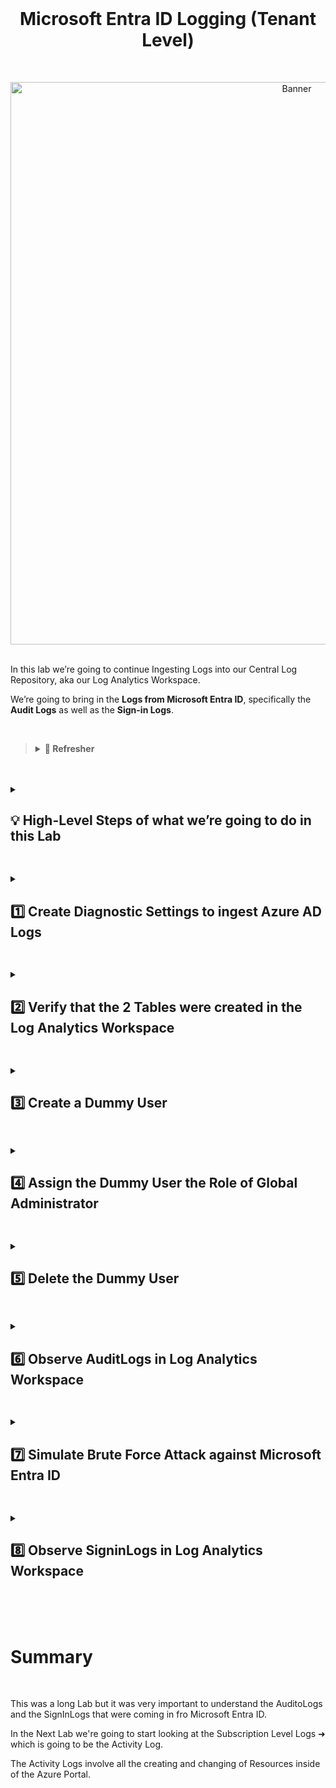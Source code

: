 <br>

<h1 align="center">Microsoft Entra ID Logging (Tenant Level)</h1>

<br>

<p align="center">
<img width="900" src="https://github.com/user-attachments/assets/757f9ce2-0dcd-4e73-a036-1634c2039876" alt="Banner"/>
<br />

<br />

In this lab we’re going to continue Ingesting Logs into our Central Log Repository, aka our Log Analytics Workspace.

We’re going to bring in the **Logs from Microsoft Entra ID**, specifically the **Audit Logs** as well as the **Sign-in Logs**.

<br>

>   <details close> 
>   
> **<summary> 📝 Refresher</summary>**
> 
> Just as a reminder, there are 3 Tiers of Logging in Azure:
> 
> ![azure portal](https://github.com/user-attachments/assets/adbf8dbb-a391-48e4-af06-4886ade26ae6)
> 
> 1. There’s the **Tenant Level Logging** ➜ which are the **Microsoft Entra ID Logs** ➜ which consist of **Sign-in Logs** and **Audit Logs**.
>   
>     - Whenever someone tries to sign in or log in to Microsoft Entra ID, a Log is created.
>   
>     - Or whenever an action is performed on a User Account or a Group, that counts as being Tenant Level Logging.
>   
>     - And these are the Logs we’re going to ingest into the Log Analytics Workspace in this Lab.
> 
> <br>
>   
> 2. In subsequent Labs we’re going to ingest the **Activity Logs**.
>    
>     - Activity Logs are basically for whenever you create or delete resources, or do anything on the Azure Portal with any of those Resources.
>
> <br>
> 
> 3. And then the **Resource Level Logs** ➜ these are Logs within the actual **Dataplane of the Resources**.
>  
>     - So this might be something like the Sign-in Logs inside of the actual Windows VM for example, or the Syslog Logs inside of the Linux VM.
>   
>     - Or doing things like actually manipulating files inside of the Azure Storage Account for example – those are all considered Resource Level Logs.
> 
> <br>
> 
>   </details>

<br>

<br>

<details close> 
<summary> <h2> 💡 High-Level Steps of what we’re going to do in this Lab</h2> </summary>
<br>

1. Create Diagnostic Settings to Ingest Microsoft Entra ID Logs ➜ Sign-in and the Audit Logs

2. Create a Dummy User

3. Perform some Actions & Observe Logging:
    - Mass Sign-in Failures (***Sign-in Logs***)
    - Assignment of “Global Administrator” to User (***Audit Log***)

<br>

✅ We’re going to Perform these Actions and see what kind of Logs were Created on the backend.

✅ Then we'll make sure they’re being brought into our Log Analytics Workspace.  

<br>

  </details>

<h2></h2>

<details close> 
<summary> <h2> 1️⃣ Create Diagnostic Settings to ingest Azure AD Logs</h2> </summary>
<br>

> So getting right into things ➜ the first thing we’re going to do is **Create the Diagnostic Settings** inside of **Microsoft Entra ID**.
> 
> This will allow us to **Export the Logs** into our **Log Analytics Workspace**.

<br>

We’ll go to the **"Azure Portal"** ➜ and open **"Microsoft Entra ID"**

![azure portal](https://github.com/user-attachments/assets/42c1fe46-b2c3-4330-8a86-bd32748cb890)

We’ll then click on the **"Diagnostic Settings"** Blade:

➜ We can see all the different types of Logs that we can bring in.

➜ But for this Lab we’re just going to concern ourselves with the **Audit Logs** and the **SignInLogs**

![azure portal](https://github.com/user-attachments/assets/42c1fe46-b2c3-4330-8a86-bd32748cb890)

Click on ➕ **Add diagnostic setting** to create a new Diagnostic Setting:

![azure portal](https://github.com/user-attachments/assets/42c1fe46-b2c3-4330-8a86-bd32748cb890)

- The **"Diagnostic setting name"** can be anything ➜ I’ll just name mine ```ds-audit-signin```

- For the **Logs’ Categories** ➜ check ☑️ **AuditLogs** and ☑️ **SignInLogs**

- **"Destination details"** ➜ check ☑️ **Send to Log analytics workspace** ➜ select ```LAW-Cyber-Lab-01```
    - ⚠️ Make sure it’s going to your actual LAW ➜ don’t send it to the *DefaultWorkspace*

- Click 💾 Save

![azure portal](https://github.com/user-attachments/assets/42c1fe46-b2c3-4330-8a86-bd32748cb890)

✅ We can confirm that our **Diagnostic Setting** was successfully created:

![azure portal](https://github.com/user-attachments/assets/42c1fe46-b2c3-4330-8a86-bd32748cb890)

<br>

>   <details close> 
>   
> **<summary> 📋 Summary</summary>**
> 
> We’re basically taking our time to ingest all of the Logs for all of our Resources into our LAW.
> 
> Previously we did the VMs and the NSGs, next we’re doing Microsoft Entra ID, and in the subsequently labs we’re going to finish up with the Activity Logs and with the rest of our Dataplane Logs.
>
>   </details>

<br>

  </details>

<h2></h2>

<details close> 
<summary> <h2> 2️⃣ Verify that the 2 Tables were created in the Log Analytics Workspace</h2> </summary>
<br>

> We can check the Workspace just to make sure the actual Tables have been created, which will ultimately hold the Logs.

<br>

We’ll go to our **Log Analytics Workspace** ➜ and click on the **"Tables"** blade:

![azure portal](https://github.com/user-attachments/assets/42c1fe46-b2c3-4330-8a86-bd32748cb890)

There should be 2 tables called **"SignInLogs"**  and **"AuditLogs"**  ➜ so we’ll search for them:


WE’LL COME BACK TO THIS!!!!!!!!!!!!!!!!!!!!!


<br>

<br>

<br>

<br>

  </details>

<h2></h2>

<details close> 
<summary> <h2>3️⃣ Create a Dummy User</h2> </summary>
<br>

> We’ll go back to Microsoft Entra ID and create a User called **"dummy_user"**.
>
> Doing this should generate an Audit Log.

<br>

Go to **"Microsoft Entra ID"** ➜ and click on the **"Users"** blade:

![azure portal](https://github.com/user-attachments/assets/42c1fe46-b2c3-4330-8a86-bd32748cb890)

We’ll Add a User by clicking on **"Create a user"**

![image](https://github.com/user-attachments/assets/b7eb6fe6-f0ba-421c-8b9b-51baf0f9f958)

- We can Name it ```dummy_user```
- Copy and Save the **Auto-generated Password**
- Click **"Review + create"** to Create the New User:

![image](https://github.com/user-attachments/assets/b7eb6fe6-f0ba-421c-8b9b-51baf0f9f958)

Once the New User is Created ➜ we'll open a **New Private Browsing Tab** ➜ And go to **portal.azure.com**

![image](https://github.com/user-attachments/assets/b7eb6fe6-f0ba-421c-8b9b-51baf0f9f958)

Now we'll attempt to Log in with the New User's Credentials.

<br>

>   <details close> 
>   
> **<summary> 💡 </summary>**
>   
> Creating the User should have generated an **AuditLog**
> 
> And the attempting to Sig In with the User's crendentials should generated a **SignInLog**
> 
>   </details>

<br>

It'll have us change our **Password** ➜ so we'll just change it to ```Cyberlab123!```

![image](https://github.com/user-attachments/assets/b7eb6fe6-f0ba-421c-8b9b-51baf0f9f958)

✅ So we were able to Log In as the **Dummy User**:

![image](https://github.com/user-attachments/assets/b7eb6fe6-f0ba-421c-8b9b-51baf0f9f958)

  </details>

<h2></h2>

<details close> 
<summary> <h2>4️⃣ Assign the Dummy User the Role of Global Administrator</h2> </summary>
<br>

>   <details close> 
>   
> **<summary> 💡 Summary</summary>**
>   
> If you remember from the previous lab ➜ it is a big deal to assign someone in your company the **Global Administrator Role**.
>   
> Usually that will envolve some kind of change-management and more than one person overseeing it.
> 
> Or at least it will envolve more than one person knowing that that assignment is going on.
> 
>   </details>

<br>

Go back to the **"Users"** page in the Azure Portal ➜ and click on the ```dummy_user```

![image](https://github.com/user-attachments/assets/b7eb6fe6-f0ba-421c-8b9b-51baf0f9f958)

💡 Assigning **Global Admin** to this Dummy User should generate another **AuditLog**

So we can go to the **"Assigned roles"** blade ➜ and click on ➕ **Add assignments**

![azure portal](https://github.com/user-attachments/assets/42c1fe46-b2c3-4330-8a86-bd32748cb890)

search for ```global administrator``` ➜ select ☑️ **Global Administrator** ➜ and **"Add"** the Role:

![azure portal](https://github.com/user-attachments/assets/42c1fe46-b2c3-4330-8a86-bd32748cb890)

✅ We can verify that the Dummy User was succcessfully assigned the **Global Administrator Role**:

![azure portal](https://github.com/user-attachments/assets/42c1fe46-b2c3-4330-8a86-bd32748cb890)

  </details>

<h2></h2>

<details close> 
<summary> <h2>5️⃣ Delete the Dummy User</h2> </summary>
<br>

>   <details close> 
>   
> **<summary> 💡 Summary</summary>**
>   
> This will generate another **Audit Log**.
>   
> We should be able to eventually see all thsi actions we took in side of our Log analytics Workspace.
> 
>   </details>

<br>

We'll just go back to the **"Microsoft Entra ID"** page ➜ clik on the **"Users"** Blade

Then inside the **"dummy_user"** ➜ **"Overview"** Blade ➜ click on 🗑️ **Delete** ➜ Press **"OK"**

![azure portal](https://github.com/user-attachments/assets/42c1fe46-b2c3-4330-8a86-bd32748cb890)

✅ That should have also created an **Audit Log** in the AuditLogs table.

  </details>

<h2></h2>

<details close> 
<summary> <h2>6️⃣ Observe AuditLogs in Log Analytics Workspace</h2> </summary>
<br>

Let's go back to our Log Analytics Workspace ```LAW-Cyber-Lab-01```

Clik on the **"Logs"** Blade ➜ and we'll Run the Query ```AuditLogs```

![azure portal](https://github.com/user-attachments/assets/42c1fe46-b2c3-4330-8a86-bd32748cb890)

✅ We can basically see the "trail" of what we did with the Dummy User:
1. Add User ➜ Created the Dummy User

2. Change User Password ➜ Changed the Password of the Dummy User after Login In using an Incognito Window.

3. Add member to role ➜ Assigned the Global Administrator Role to the Dummy User

4. Delete user ➜ Deleted the Dummy User

<br>

  </details>

<h2></h2>

<details close> 
<summary> <h2>7️⃣ Simulate Brute Force Attack against Microsoft Entra ID</h2> </summary>
<br>

> We're going to Create an "Attacker User" to perform Brute-Force Attacks against our Microsoft Entra ID.
> 
> We'll then attempt to login 10 times from the Portal just to Generate some Logs and then we'll inspect those Failed SigInLogs.

<br>

Go to **"Microsoft Entra ID"** ➜ clik on the **"Users"** Blade

![azure portal](https://github.com/user-attachments/assets/42c1fe46-b2c3-4330-8a86-bd32748cb890)

 We're then going to **"Create new User"**:

![azure portal](https://github.com/user-attachments/assets/42c1fe46-b2c3-4330-8a86-bd32748cb890)

- We can name this New User ```attacker```
- Copy and Save the **Auto-generated Password**
- Click **"Review + create"**

![image](https://github.com/user-attachments/assets/b7eb6fe6-f0ba-421c-8b9b-51baf0f9f958)

Once the New User is Created ➜ we'll open a **New Private Browsing Tab** ➜ And go to **portal.azure.com**

![image](https://github.com/user-attachments/assets/b7eb6fe6-f0ba-421c-8b9b-51baf0f9f958)

We'll attempt to properly Log in once with the Credentials of the ```attacker``` user:

![image](https://github.com/user-attachments/assets/1b5478ad-fe53-4e52-b17e-e022ad75e1ca)

And then we'll **Reset the Password** to ```Cyberlab123!``` and Sign In.

![azure portal](https://github.com/user-attachments/assets/42c1fe46-b2c3-4330-8a86-bd32748cb890)

We can confirm that we Successfully Signed In with the User **"attacker"**

We can then close the Browsing Window ➜ and that in it of itself will terminate the session (Log out)

![azure portal](https://github.com/user-attachments/assets/42c1fe46-b2c3-4330-8a86-bd32748cb890)

We're now going to Fail some Sign Ins with this **"attacker"** User on purpose.

Open another **Private Browsing Window** ➜ And go to **portal.azure.com**

We'll attempt to Login 10 times with a **Wrong Password**:

![azure portal](https://github.com/user-attachments/assets/42c1fe46-b2c3-4330-8a86-bd32748cb890)

After that ➜ try to Login with the **Correct Password** ➜ to **Generate a Successfuly SignInLog**:

![azure portal](https://github.com/user-attachments/assets/42c1fe46-b2c3-4330-8a86-bd32748cb890)

  </details>

<h2></h2>

<details close> 
<summary> <h2>8️⃣ Observe SigninLogs in Log Analytics Workspace</h2> </summary>
<br>

We'll now go back to our **Log Analytics Workspace** ➜ and check the ```SignInLogs``` ➜ **Run the Query**

![azure portal](https://github.com/user-attachments/assets/42c1fe46-b2c3-4330-8a86-bd32748cb890)

✅ You can go through the **"ResultDescription"** Tab an Identify all the **Invalid** Login Attempts:

![azure portal](https://github.com/user-attachments/assets/42c1fe46-b2c3-4330-8a86-bd32748cb890)

<h2></h2>

  </details>

<br>

<br>

<br>

# Summary

<br>

This was a long Lab but it was very important to understand the AuditoLogs and the SignInLogs that were coming in fro Microsoft Entra ID.

In the Next Lab we're going to start looking at the Subscription Level Logs ➜ which is going to be the Activity Log.

The Activity Logs involve all the creating and changing of Resources inside of the Azure Portal.


<br />

<br />

<br />  

<br /> 

<br />

<br />  

<br /> 

<br />

<br />

 
